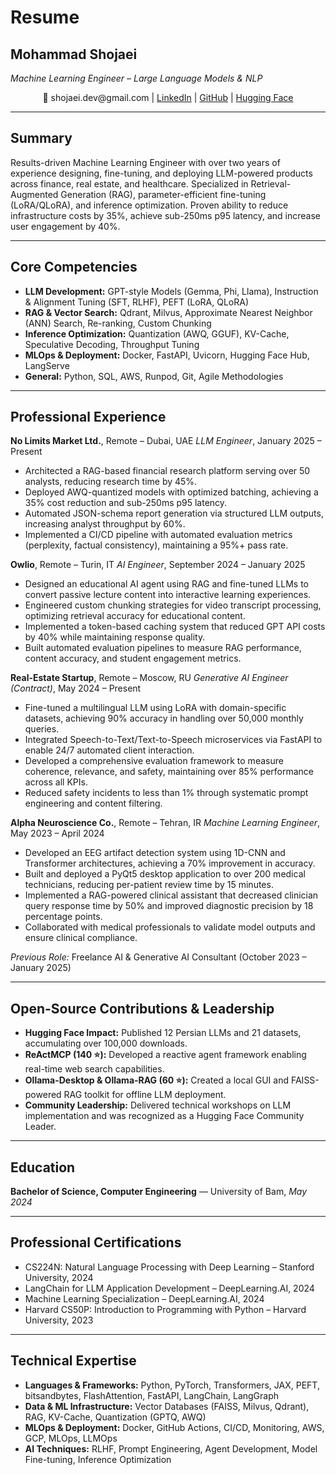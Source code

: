 # Resume
## Mohammad Shojaei
*Machine Learning Engineer – Large Language Models & NLP*

<p align="center">
📧 shojaei.dev@gmail.com | <a href="https://www.linkedin.com/in/mshojaei77">LinkedIn</a> | <a href="https://github.com/mshojaei77">GitHub</a> | <a href="https://huggingface.co/mshojaei77">Hugging Face</a>
</p>

---

## Summary
Results-driven Machine Learning Engineer with over two years of experience designing, fine-tuning, and deploying LLM-powered products across finance, real estate, and healthcare. Specialized in Retrieval-Augmented Generation (RAG), parameter-efficient fine-tuning (LoRA/QLoRA), and inference optimization. Proven ability to reduce infrastructure costs by 35%, achieve sub-250ms p95 latency, and increase user engagement by 40%.

---

## Core Competencies
- **LLM Development:** GPT-style Models (Gemma, Phi, Llama), Instruction & Alignment Tuning (SFT, RLHF), PEFT (LoRA, QLoRA)
- **RAG & Vector Search:** Qdrant, Milvus, Approximate Nearest Neighbor (ANN) Search, Re-ranking, Custom Chunking
- **Inference Optimization:** Quantization (AWQ, GGUF), KV-Cache, Speculative Decoding, Throughput Tuning
- **MLOps & Deployment:** Docker, FastAPI, Uvicorn, Hugging Face Hub, LangServe
- **General:** Python, SQL, AWS, Runpod, Git, Agile Methodologies

---

## Professional Experience

**No Limits Market Ltd.**, Remote – Dubai, UAE
*LLM Engineer*, January 2025 – Present
- Architected a RAG-based financial research platform serving over 50 analysts, reducing research time by 45%.
- Deployed AWQ-quantized models with optimized batching, achieving a 35% cost reduction and sub-250ms p95 latency.
- Automated JSON-schema report generation via structured LLM outputs, increasing analyst throughput by 60%.
- Implemented a CI/CD pipeline with automated evaluation metrics (perplexity, factual consistency), maintaining a 95%+ pass rate.

**Owlio**, Remote – Turin, IT
*AI Engineer*, September 2024 – January 2025
- Designed an educational AI agent using RAG and fine-tuned LLMs to convert passive lecture content into interactive learning experiences.
- Engineered custom chunking strategies for video transcript processing, optimizing retrieval accuracy for educational content.
- Implemented a token-based caching system that reduced GPT API costs by 40% while maintaining response quality.
- Built automated evaluation pipelines to measure RAG performance, content accuracy, and student engagement metrics.

**Real-Estate Startup**, Remote – Moscow, RU
*Generative AI Engineer (Contract)*, May 2024 – Present
- Fine-tuned a multilingual LLM using LoRA with domain-specific datasets, achieving 90% accuracy in handling over 50,000 monthly queries.
- Integrated Speech-to-Text/Text-to-Speech microservices via FastAPI to enable 24/7 automated client interaction.
- Developed a comprehensive evaluation framework to measure coherence, relevance, and safety, maintaining over 85% performance across all KPIs.
- Reduced safety incidents to less than 1% through systematic prompt engineering and content filtering.

**Alpha Neuroscience Co.**, Remote – Tehran, IR
*Machine Learning Engineer*, May 2023 – April 2024
- Developed an EEG artifact detection system using 1D-CNN and Transformer architectures, achieving a 70% improvement in accuracy.
- Built and deployed a PyQt5 desktop application to over 200 medical technicians, reducing per-patient review time by 15 minutes.
- Implemented a RAG-powered clinical assistant that decreased clinician query response time by 50% and improved diagnostic precision by 18 percentage points.
- Collaborated with medical professionals to validate model outputs and ensure clinical compliance.

*Previous Role:* Freelance AI & Generative AI Consultant (October 2023 – January 2025)

---

## Open-Source Contributions & Leadership
- **Hugging Face Impact:** Published 12 Persian LLMs and 21 datasets, accumulating over 100,000 downloads.
- **ReActMCP (140 ⭐):** Developed a reactive agent framework enabling real-time web search capabilities.
- **Ollama-Desktop & Ollama-RAG (60 ⭐):** Created a local GUI and FAISS-powered RAG toolkit for offline LLM deployment.
- **Community Leadership:** Delivered technical workshops on LLM implementation and was recognized as a Hugging Face Community Leader.

---

## Education
**Bachelor of Science, Computer Engineering** — University of Bam, *May 2024*

---

## Professional Certifications
- CS224N: Natural Language Processing with Deep Learning – Stanford University, 2024
- LangChain for LLM Application Development – DeepLearning.AI, 2024
- Machine Learning Specialization – DeepLearning.AI, 2024
- Harvard CS50P: Introduction to Programming with Python – Harvard University, 2023

---

## Technical Expertise
- **Languages & Frameworks:** Python, PyTorch, Transformers, JAX, PEFT, bitsandbytes, FlashAttention, FastAPI, LangChain, LangGraph
- **Data & ML Infrastructure:** Vector Databases (FAISS, Milvus, Qdrant), RAG, KV-Cache, Quantization (GPTQ, AWQ)
- **MLOps & Deployment:** Docker, GitHub Actions, CI/CD, Monitoring, AWS, GCP, MLOps, LLMOps
- **AI Techniques:** RLHF, Prompt Engineering, Agent Development, Model Fine-tuning, Inference Optimization


